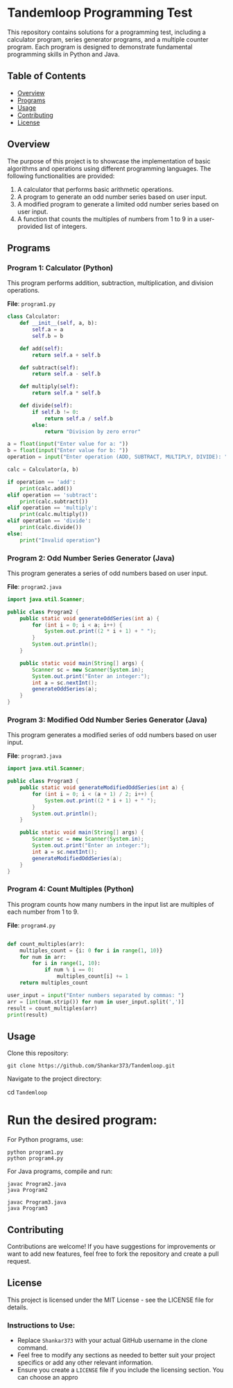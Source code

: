 # Tandemloop Programming Test

This repository contains solutions for a programming test, including a calculator program, series generator programs, and a multiple counter program. Each program is designed to demonstrate fundamental programming skills in Python and Java.

## Table of Contents

- [Overview](#overview)
- [Programs](#programs)
- [Usage](#usage)
- [Contributing](#contributing)
- [License](#license)

## Overview

The purpose of this project is to showcase the implementation of basic algorithms and operations using different programming languages. The following functionalities are provided:

1. A calculator that performs basic arithmetic operations.
2. A program to generate an odd number series based on user input.
3. A modified program to generate a limited odd number series based on user input.
4. A function that counts the multiples of numbers from 1 to 9 in a user-provided list of integers.

## Programs

### Program 1: Calculator (Python)

This program performs addition, subtraction, multiplication, and division operations.

**File**: `program1.py`

```python
class Calculator:
    def __init__(self, a, b):
        self.a = a
        self.b = b

    def add(self):
        return self.a + self.b

    def subtract(self):
        return self.a - self.b

    def multiply(self):
        return self.a * self.b

    def divide(self):
        if self.b != 0:
            return self.a / self.b
        else:
            return "Division by zero error"

a = float(input("Enter value for a: "))
b = float(input("Enter value for b: "))
operation = input("Enter operation (ADD, SUBTRACT, MULTIPLY, DIVIDE): ").lower()

calc = Calculator(a, b)

if operation == 'add':
    print(calc.add())
elif operation == 'subtract':
    print(calc.subtract())
elif operation == 'multiply':
    print(calc.multiply())
elif operation == 'divide':
    print(calc.divide())
else:
    print("Invalid operation")
```

### Program 2: Odd Number Series Generator (Java)
This program generates a series of odd numbers based on user input.

**File**: `program2.java`


```java
import java.util.Scanner;

public class Program2 {
    public static void generateOddSeries(int a) {
        for (int i = 0; i < a; i++) {
            System.out.print((2 * i + 1) + " ");
        }
        System.out.println();
    }

    public static void main(String[] args) {
        Scanner sc = new Scanner(System.in);
        System.out.print("Enter an integer:");
        int a = sc.nextInt();
        generateOddSeries(a);
    }
}

```

### Program 3: Modified Odd Number Series Generator (Java)
This program generates a modified series of odd numbers based on user input.


**File**: `program3.java`

```java
import java.util.Scanner;

public class Program3 {
    public static void generateModifiedOddSeries(int a) {
        for (int i = 0; i < (a + 1) / 2; i++) {
            System.out.print((2 * i + 1) + " ");
        }
        System.out.println();
    }

    public static void main(String[] args) {
        Scanner sc = new Scanner(System.in);
        System.out.print("Enter an integer:");
        int a = sc.nextInt();
        generateModifiedOddSeries(a);
    }
}
```
### Program 4: Count Multiples (Python)
This program counts how many numbers in the input list are multiples of each number from 1 to 9.

**File**: `program4.py`

```python

def count_multiples(arr):
    multiples_count = {i: 0 for i in range(1, 10)}
    for num in arr:
        for i in range(1, 10):
            if num % i == 0:
                multiples_count[i] += 1
    return multiples_count

user_input = input("Enter numbers separated by commas: ")
arr = [int(num.strip()) for num in user_input.split(',')]
result = count_multiples(arr)
print(result)
```

## Usage

Clone this repository:


```
git clone https://github.com/Shankar373/Tandemloop.git
```

Navigate to the project directory:

cd ```Tandemloop```

# Run the desired program:


For Python programs, use:
```
python program1.py
python program4.py
```
For Java programs, compile and run:
```
javac Program2.java
java Program2
```

```
javac Program3.java
java Program3
```
## Contributing
Contributions are welcome! If you have suggestions for improvements or want to add new features, feel free to fork the repository and create a pull request.

## License
This project is licensed under the MIT License - see the LICENSE file for details.


### Instructions to Use:
- Replace `Shankar373` with your actual GitHub username in the clone command.
- Feel free to modify any sections as needed to better suit your project specifics or add any other relevant information. 
- Ensure you create a `LICENSE` file if you include the licensing section. You can choose an appro
